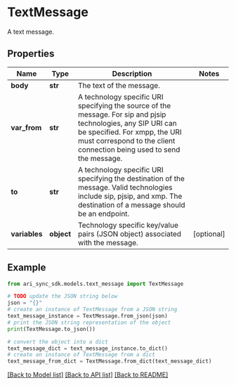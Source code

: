 # TextMessage

A text message.

## Properties

Name | Type | Description | Notes
------------ | ------------- | ------------- | -------------
**body** | **str** | The text of the message. | 
**var_from** | **str** | A technology specific URI specifying the source of the message. For sip and pjsip technologies, any SIP URI can be specified. For xmpp, the URI must correspond to the client connection being used to send the message. | 
**to** | **str** | A technology specific URI specifying the destination of the message. Valid technologies include sip, pjsip, and xmp. The destination of a message should be an endpoint. | 
**variables** | **object** | Technology specific key/value pairs (JSON object) associated with the message. | [optional] 

## Example

```python
from ari_sync_sdk.models.text_message import TextMessage

# TODO update the JSON string below
json = "{}"
# create an instance of TextMessage from a JSON string
text_message_instance = TextMessage.from_json(json)
# print the JSON string representation of the object
print(TextMessage.to_json())

# convert the object into a dict
text_message_dict = text_message_instance.to_dict()
# create an instance of TextMessage from a dict
text_message_from_dict = TextMessage.from_dict(text_message_dict)
```
[[Back to Model list]](../README.md#documentation-for-models) [[Back to API list]](../README.md#documentation-for-api-endpoints) [[Back to README]](../README.md)


